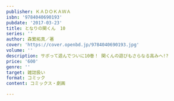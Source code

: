 ```yaml
---
publisher: ＫＡＤＯＫＡＷＡ
isbn: '9784040690193'
pubdate: '2017-03-23'
title: となりの関くん　10
series: ''
author: 森繁拓真／著
cover: 'https://cover.openbd.jp/9784040690193.jpg'
volume: ''
description: サボって遊んでついに10巻！ 関くんの遊びもさらなる高みへ!?
price: '600'
genre: ''
target: 雑誌扱い
format: コミック
content: コミックス・劇画

---
```

